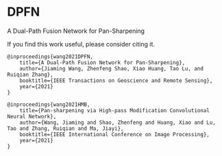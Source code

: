 <!--
 * @Author: wjm
 * @Date: 2021-05-31 14:53:01
 * @LastEditTime: 2021-07-01 17:10:18
 * @Description: file content
-->
# DPFN
A Dual-Path Fusion Network for Pan-Sharpening


If you find this work useful, please consider citing it.
```
@inproceedings{wang2021DPFN,
	title={A Dual-Path Fusion Network for Pan-Sharpening},
	author={Jiaming Wang, Zhenfeng Shao, Xiao Huang, Tao Lu, and Ruiqian Zhang},
	booktitle={IEEE Transactions on Geoscience and Remote Sensing},
	year={2021}
}

@inproceedings{wang2021HMB,
	title={Pan-sharpening via High-pass Modification Convolutional Neural Network},
	author={Wang, Jiaming and Shao, Zhenfeng and Huang, Xiao and Lu, Tao and Zhang, Ruiqian and Ma, Jiayi},
	booktitle={IEEE International Conference on Image Processing},
	year={2021}
}
```
